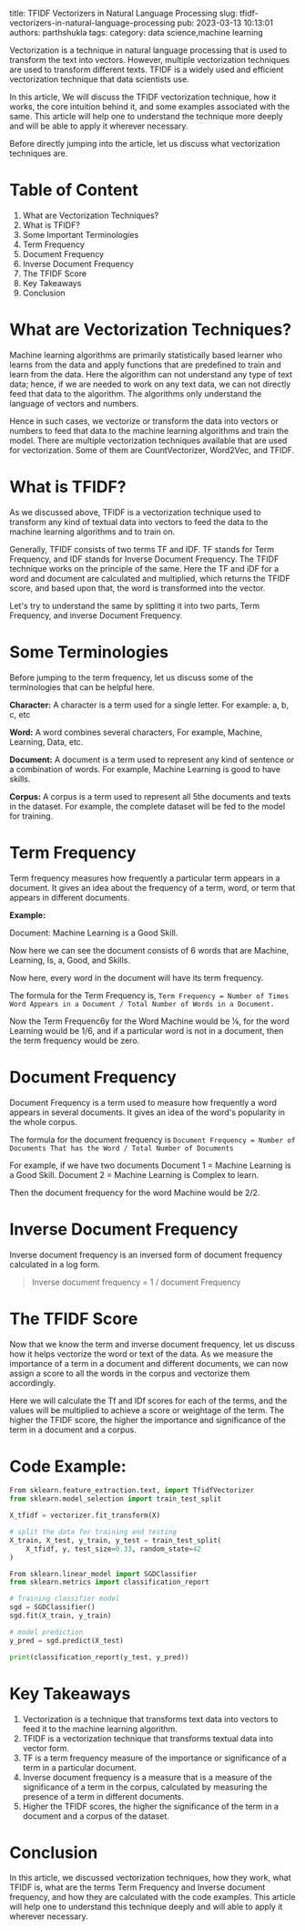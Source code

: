 title: TFIDF Vectorizers in Natural Language Processing
slug: tfidf-vectorizers-in-natural-language-processing
pub: 2023-03-13 10:13:01
authors: parthshukla
tags: 
category: data science,machine learning

Vectorization is a technique in natural language processing that is used to transform the text into vectors. However, multiple vectorization techniques are used to transform different texts. TFIDF is a widely used and efficient vectorization technique that data scientists use.

In this article, We will discuss the TFIDF vectorization technique, how it works, the core intuition behind it, and some examples associated with the same. This article will help one to understand the technique more deeply and will be able to apply it wherever necessary.

Before directly jumping into the article, let us discuss what vectorization techniques are.

Table of Content
================


1. What are Vectorization Techniques?
2. What is TFIDF?
3. Some Important Terminologies
4. Term Frequency
5. Document Frequency
6. Inverse Document Frequency
7. The TFIDF Score
8. Key Takeaways
9. Conclusion


What are Vectorization Techniques?
==================================



Machine learning algorithms are primarily statistically based learner who learns from the data and apply functions that are predefined to train and learn from the data. Here the algorithm can not understand any type of text data; hence, if we are needed to work on any text data, we can not directly feed that data to the algorithm. The algorithms only understand the language of vectors and numbers.

Hence in such cases, we vectorize or transform the data into vectors or numbers to feed that data to the machine learning algorithms and train the model. There are multiple vectorization techniques available that are used for vectorization. Some of them are CountVectorizer, Word2Vec, and TFIDF.

What is TFIDF?
==============



As we discussed above, TFIDF is a vectorization technique used to transform any kind of textual data into vectors to feed the data to the machine learning algorithms and to train on.

Generally, TFIDF consists of two terms TF and IDF. TF stands for Term Frequency, and IDF stands for Inverse Document Frequency. The TFIDF technique works on the principle of the same. Here the TF and iDF for a word and document are calculated and multiplied, which returns the TFIDF score, and based upon that, the word is transformed into the vector.

Let's try to understand the same by splitting it into two parts, Term Frequency, and inverse Document Frequency.

Some Terminologies
==================



Before jumping to the term frequency, let us discuss some of the terminologies that can be helpful here.

**Character:** A character is a term used for a single letter. For example: a, b, c, etc

**Word:** A word combines several characters, For example, Machine, Learning, Data, etc.

**Document:** A document is a term used to represent any kind of sentence or a combination of words. For example, Machine Learning is good to have skills.

**Corpus:** A corpus is a term used to represent all 5the documents and texts in the dataset. For example, the complete dataset will be fed to the model for training.

Term Frequency
==============



Term frequency measures how frequently a particular term appears in a document. It gives an idea about the frequency of a term, word, or term that appears in different documents.

**Example:**

Document: Machine Learning is a Good Skill.

Now here we can see the document consists of 6 words that are Machine, Learning, Is, a, Good, and Skills.

Now here, every word in the document will have its term frequency.

The formula for the Term Frequency is,
`Term Frequency = Number of Times Word Appears in a Document / Total Number of Words in a Document.`

Now the Term Frequenc6y for the Word Machine would be ⅙, for the word Learning would be 1/6, and if a particular word is not in a document, then the term frequency would be zero.

Document Frequency
==================



Document Frequency is a term used to measure how frequently a word appears in several documents. It gives an idea of the word's popularity in the whole corpus.

The formula for the document frequency is 
`Document Frequency = Number of Documents That has the Word / Total Number of Documents`

For example, if we have two documents 
Document 1 = Machine Learning is a Good Skill.
Document 2 = Machine Learning is Complex to learn.

Then the document frequency for the word Machine would be 2/2.

Inverse Document Frequency
==========================



Inverse document frequency is an inversed form of document frequency calculated in a log form.

> Inverse document frequency = 1 / document Frequency


The TFIDF Score
===============

Now that we know the term and inverse document frequency, let us discuss how it helps vectorize the word or text of the data. As we measure the importance of a term in a document and different documents, we can now assign a score to all the words in the corpus and vectorize them accordingly.

Here we will calculate the Tf and IDf scores for each of the terms, and the values will be multiplied to achieve a score or weightage of the term. The higher the TFIDF score, the higher the importance and significance of the term in a document and a corpus.

Code Example:
=============



```python
From sklearn.feature_extraction.text, import TfidfVectorizer
from sklearn.model_selection import train_test_split

X_tfidf = vectorizer.fit_transform(X)

# split the data for training and testing
X_train, X_test, y_train, y_test = train_test_split(
    X_tfidf, y, test_size=0.33, random_state=42
)

From sklearn.linear_model import SGDClassifier
from sklearn.metrics import classification_report

# Training classifier model 
sgd = SGDClassifier()
sgd.fit(X_train, y_train)

# model prediction
y_pred = sgd.predict(X_test)

print(classification_report(y_test, y_pred))

```

Key Takeaways
=============


1. Vectorization is a technique that transforms text data into vectors to feed it to the machine learning algorithm.
2. TFIDF is a vectorization technique that transforms textual data into vector form.
3. TF is a term frequency measure of the importance or significance of a term in a particular document.
4. Inverse document frequency is a measure that is a measure of the significance of a term in the corpus, calculated by measuring the presence of a term in different documents.
5. Higher the TFIDF scores, the higher the significance of the term in a document and a corpus of the dataset.


Conclusion
==========



In this article, we discussed vectorization techniques, how they work, what TFIDF is, what are the terms Term Frequency and Inverse document frequency, and how they are calculated with the code examples. This article will help one to understand this technique deeply and will able to apply it wherever necessary.
